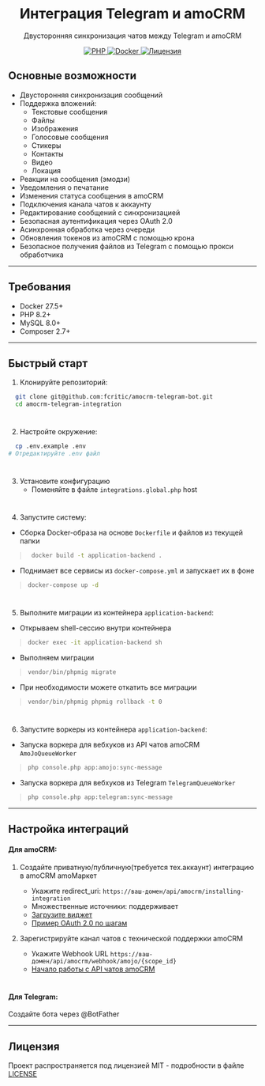 <p align="center">
  <h1 align="center">Интеграция Telegram и amoCRM</h1>
  <p align="center">Двусторонняя синхронизация чатов между Telegram и amoCRM</p>

  <p align="center">
    <a href="https://php.net">
      <img src="https://img.shields.io/badge/PHP-8.2%2B-blue.svg?style=flat-square" alt="PHP">
    </a>
    <a href="https://docker.com">
      <img src="https://img.shields.io/badge/Docker-27.5%2B-2496ED.svg?style=flat-square" alt="Docker">
    </a>
    <a href="LICENSE">
      <img src="https://img.shields.io/badge/license-MIT-brightgreen.svg?style=flat-square" alt="Лицензия">
    </a>
  </p>
</p>

## Основные возможности

- Двусторонняя синхронизация сообщений
- Поддержка вложений:
    - Текстовые сообщения
    - Файлы
    - Изображения
    - Голосовые сообщения
    - Стикеры
    - Контакты
    - Видео
    - Локация
- Реакции на сообщения (эмодзи)
- Уведомления о печатание
- Изменения статуса сообщения в amoCRM
- Подключения канала чатов к аккаунту
- Редактирование сообщений с синхронизацией
- Безопасная аутентификация через OAuth 2.0
- Асинхронная обработка через очереди
- Обновления токенов из amoCRM с помощью крона
- Безопасное получения файлов из Telegram с помощью прокси обработчика

___

## Требования

- Docker 27.5+
- PHP 8.2+
- MySQL 8.0+
- Composer 2.7+

___

## Быстрый старт

1. Клонируйте репозиторий:
```bash
  git clone git@github.com:fcritic/amocrm-telegram-bot.git
  cd amocrm-telegram-integration
```

#

2. Настройте окружение:

```bash
  cp .env.example .env
# Отредактируйте .env файл
```

#

3. Установите конфигурацию
    - Поменяйте в файле ```integrations.global.php``` host

#

4. Запустите систему:

- Сборка Docker-образа на основе ```Dockerfile``` и файлов из текущей папки
> ```bash
>  docker build -t application-backend .
>```


- Поднимает все сервисы из ```docker-compose.yml``` и запускает их в фоне
> ```bash
> docker-compose up -d
> ```

#

5. Выполните миграции из контейнера ```application-backend```:


- Открываем shell-сессию внутри контейнера
> ```bash
> docker exec -it application-backend sh
> ```

- Выполняем миграции
> ```bash
> vendor/bin/phpmig migrate
> ```

- При необходимости можете откатить все миграции
> ```bash
> vendor/bin/phpmig phpmig rollback -t 0
> ```

#

6. Запустите воркеры из контейнера ```application-backend```:

- Запуска воркера для вебхуков из API чатов amoCRM ```AmoJoQueueWorker```
> ```bash
> php console.php app:amojo:sync-message
> ```

- Запуска воркера для вебхуков из Telegram ```TelegramQueueWorker```
> ```bash
> php console.php app:telegram:sync-message
> ```

___

## Настройка интеграций
#### Для amoCRM:

1. Создайте приватную/публичную(требуется тех.аккаунт) интеграцию в amoCRM amoМаркет

    - Укажите redirect_uri: ```https://ваш-домен/api/amocrm/installing-integration```
    - Множественные источники: поддерживает
    - <a href="https://github.com/fcritic/amocrm-telegram-bot/tree/master/widget">Загрузите виджет</a>
    - <a href="https://www.amocrm.ru/developers/content/oauth/step-by-step">Пример OAuth 2.0 по шагам</a>

3. Зарегистрируйте канал чатов с технической поддержки amoCRM

    - Укажите Webhook URL ```https://ваш-домен/api/amocrm/webhook/amojo/{scope_id}```
    - <a href="https://www.amocrm.ru/developers/content/chats/chat-start">Начало работы c API чатов amoCRM</a>

#

#### Для Telegram:
Создайте бота через @BotFather

___

## Лицензия
Проект распространяется под лицензией MIT - подробности в файле <a href="LICENSE">LICENSE</a>


